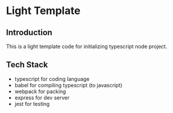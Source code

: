 # Light Template
## Introduction
This is a light template code for initializing typescript node project.

## Tech Stack
- typescript for coding language
- babel for compiling typescript (to javascript)
- webpack for packing
- express for dev server
- jest for testing
